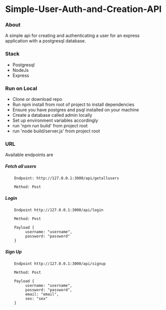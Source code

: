 # Simple-User-Auth-and-Creation-API

### About
A simple api for creating and authenticating a user for an express application with a postgresql database.

### Stack
- Postgresql
- NodeJs
- Express

### Run on Local
- Clone or download repo
- Run npm install from root of project to install dependencies
- Ensure you have postgres and psql installed on your machine
- Create a database called admin locally
- Set up environment variables accordingly
- run 'npm run build' from project root
- run 'node build/server.js' from project root

### URL
Available endpoints are
  
   ##### Fetch all users
   
   ``` 
       Endpoint: http://127.0.0.1:3000/api/getallusers
   
       Method: Post
   ```
   
   ##### Login
   
   ``` 
       Endpoint http://127.0.0.1:3000/api/login
   
       Method: Post
   
       Payload {
            username: "username",
            password: "password"
       }
   ```

   ##### Sign Up
   
   ``` 
       Endpoint http://127.0.0.1:3000/api/signup
   
       Method: Post

       Payload {
            username: "username",
            password: "password",
            email: "email",
            sex: "sex"
       }
   ```
  
